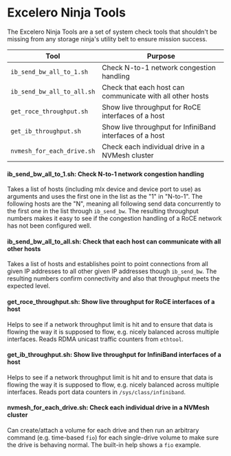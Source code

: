 # Excelero Ninja Tools

The Excelero Ninja Tools are a set of system check tools that shouldn't be missing from any storage ninja's utility belt to ensure mission success.

Tool | Purpose
------------ | -------------
`ib_send_bw_all_to_1.sh` | Check N-to-1 network congestion handling
`ib_send_bw_all_to_all.sh` | Check that each host can communicate with all other hosts
`get_roce_throughput.sh` | Show live throughput for RoCE interfaces of a host
`get_ib_throughput.sh` | Show live throughput for InfiniBand interfaces of a host
`nvmesh_for_each_drive.sh` | Check each individual drive in a NVMesh cluster

#### ib_send_bw_all_to_1.sh: Check N-to-1 network congestion handling
Takes a list of hosts (including mlx device and device port to use) as arguments and uses the first one in the list as the "1" in "N-to-1". The following hosts are the "N", meaning all following send data concurrently to the first one in the list through `ib_send_bw`. The resulting throughput numbers makes it easy to see if the congestion handling of a RoCE network has not been configured well.
#### ib_send_bw_all_to_all.sh: Check that each host can communicate with all other hosts
Takes a list of hosts and establishes point to point connections from all given IP addresses to all other given IP addresses though `ib_send_bw`. The resulting numbers confirm connectivity and also that throughput meets the expected level.
#### get_roce_throughput.sh: Show live throughput for RoCE interfaces of a host
Helps to see if a network throughput limit is hit and to ensure that data is flowing the way it is supposed to flow, e.g. nicely balanced across multiple interfaces. Reads RDMA unicast traffic counters from `ethtool`.
#### get_ib_throughput.sh: Show live throughput for InfiniBand interfaces of a host
Helps to see if a network throughput limit is hit and to ensure that data is flowing the way it is supposed to flow, e.g. nicely balanced across multiple interfaces. Reads port data counters in `/sys/class/infiniband`.
#### nvmesh_for_each_drive.sh: Check each individual drive in a NVMesh cluster
Can create/attach a volume for each drive and then run an arbitrary command (e.g. time-based `fio`) for each single-drive volume to make sure the drive is behaving normal. The built-in help shows a `fio` example.
